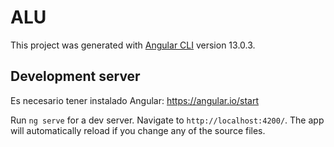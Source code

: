 # ALU

This project was generated with [Angular CLI](https://github.com/angular/angular-cli) version 13.0.3.

## Development server

Es necesario tener instalado Angular: https://angular.io/start

Run `ng serve` for a dev server. Navigate to `http://localhost:4200/`. The app will automatically reload if you change any of the source files.

